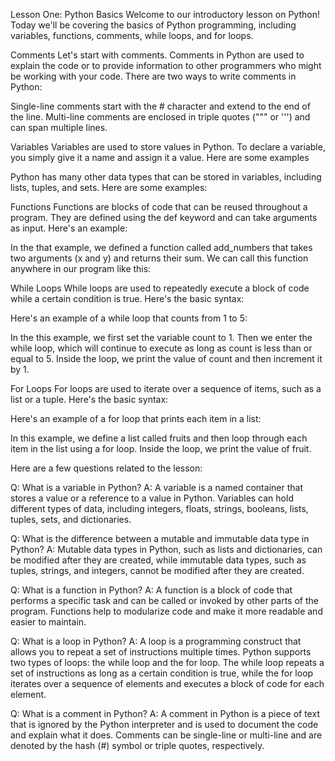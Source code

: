Lesson One: Python Basics
Welcome to our introductory lesson on Python! Today we'll be covering the basics of Python programming, including variables, functions, comments, while loops, and for loops.

Comments
Let's start with comments. Comments in Python are used to explain the code or to provide information to other programmers who might be working with your code. There are two ways to write comments in Python:

Single-line comments start with the # character and extend to the end of the line. Multi-line comments are enclosed in triple quotes (""" or ''') and can span multiple lines.

Variables
Variables are used to store values in Python. To declare a variable, you simply give it a name and assign it a value. Here are some examples


Python has many other data types that can be stored in variables, including lists, tuples, and sets. Here are some examples:

Functions
Functions are blocks of code that can be reused throughout a program. They are defined using the def keyword and can take arguments as input. Here's an example:

In the that example, we defined a function called add_numbers that takes two arguments (x and y) and returns their sum. We can call this function anywhere in our program like this:

While Loops
While loops are used to repeatedly execute a block of code while a certain condition is true. Here's the basic syntax:

Here's an example of a while loop that counts from 1 to 5:

In the this example, we first set the variable count to 1. Then we enter the while loop, which will continue to execute as long as count is less than or equal to 5. Inside the loop, we print the value of count and then increment it by 1.

For Loops
For loops are used to iterate over a sequence of items, such as a list or a tuple. Here's the basic syntax:

Here's an example of a for loop that prints each item in a list:

In this  example, we define a list called fruits and then loop through each item in the list using a for loop. Inside the loop, we print the value of fruit.

Here are a few questions related to the lesson:

Q: What is a variable in Python?
A: A variable is a named container that stores a value or a reference to a value in Python. Variables can hold different types of data, including integers, floats, strings, booleans, lists, tuples, sets, and dictionaries.

Q: What is the difference between a mutable and immutable data type in Python?
A: Mutable data types in Python, such as lists and dictionaries, can be modified after they are created, while immutable data types, such as tuples, strings, and integers, cannot be modified after they are created.

Q: What is a function in Python?
A: A function is a block of code that performs a specific task and can be called or invoked by other parts of the program. Functions help to modularize code and make it more readable and easier to maintain.

Q: What is a loop in Python?
A: A loop is a programming construct that allows you to repeat a set of instructions multiple times. Python supports two types of loops: the while loop and the for loop. The while loop repeats a set of instructions as long as a certain condition is true, while the for loop iterates over a sequence of elements and executes a block of code for each element.

Q: What is a comment in Python?
A: A comment in Python is a piece of text that is ignored by the Python interpreter and is used to document the code and explain what it does. Comments can be single-line or multi-line and are denoted by the hash (#) symbol or triple quotes, respectively.

